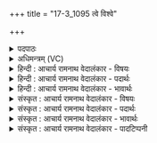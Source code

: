 +++
title = "17-3_1095 त्वे विश्वे"

+++
<details><summary>पदपाठः</summary>

त्वे꣡इति꣢। वि꣡श्वे꣢꣯। स꣣जो꣡ष꣢सः। स꣣। जो꣡ष꣢꣯सः। दे꣣वा꣡सः꣢। पी꣡ति꣢म्। आ꣣शत। म꣡दे꣢꣯षु। स꣣र्व꣢धाः। स꣣र्व। धाः꣢। अ꣣सि। १०९५।
</details>

<details><summary>अधिमन्त्रम् (VC)</summary>

- पवमानः सोमः
- असितः काश्यपो देवलो वा
- गायत्री
- षड्जः
</details>

<details><summary>हिन्दी : आचार्य रामनाथ वेदालंकार - विषयः</summary>

अगले मन्त्र में फिर उसी विषय को कहा गया है।
</details>

<details><summary>हिन्दी : आचार्य रामनाथ वेदालंकार - पदार्थः</summary>

पदार्थान्वय -  हे सोम अर्थात् ज्ञानरसागार आचार्य ! (विश्वे) सब (सजोषसः) परस्पर समान प्रीतिवाले (देवासः) दिव्यगुणयुक्त ब्रह्मचारी शिष्य (त्वे) आपसे (प्रतिम्) ज्ञानरस के पान को (आशत) प्राप्त करते हैं। आप (मदेषु) ज्ञानजनित आनन्दों में (सर्वधाः) सब शिष्यों को धारण करनेवाले (असि) होते हो ॥३॥
</details>

<details><summary>हिन्दी : आचार्य रामनाथ वेदालंकार - भावार्थः</summary>

भावार्थ -  जो शिष्य तपस्वी,ज्ञानानुरागी,गुरुओं का सत्कार करनेवाले और अहिंसा,सत्य,अस्तेय आदि दिव्य गुणों से युक्त होते हैं,वे ही आचार्य के पास से ज्ञान ग्रहण करने के अधिकारी और उसके प्रीतिपात्र बनते हैं ॥३॥
</details>

<details><summary>संस्कृत : आचार्य रामनाथ वेदालंकार - विषयः</summary>

अथ पुनरपि स एव विषय उच्यते।
</details>

<details><summary>संस्कृत : आचार्य रामनाथ वेदालंकार - पदार्थः</summary>

पदार्थान्वय -  हे सोम ज्ञानरसागार आचार्य ! (विश्वे) सर्वे (सजोषसः) सप्रीतयः (देवासः) दिव्यगुणयुक्ता ब्रह्मचारिणः शिष्याः (त्वे) त्वत्तः (पीतिम्) ज्ञानरसपानम् (आशत) प्राप्नुवन्ति। त्वम् (मदेषु) ज्ञानजनितेषु आनन्देषु (सर्वधाः) सर्वेषां शिष्याणां धारकः (असि) भवसि ॥३॥
</details>

<details><summary>संस्कृत : आचार्य रामनाथ वेदालंकार - भावार्थः</summary>

भावार्थ -  ये शिष्यास्तपस्विनो ज्ञानानुरागिणो गुरूणां सत्कर्तारोऽहिंसासत्यास्तेयादि-दिव्यगुणयुक्ताश्च भवन्ति त एवाचार्यसकाशाज्ज्ञानग्रहणाधिकारिण-स्तत्प्रीतिपात्राणि च जायन्ते ॥३॥
</details>

<details><summary>संस्कृत : आचार्य रामनाथ वेदालंकार - पादटिप्पनी</summary>

टिप्पनी -   १. ऋ० ९।१८।३,‘त्वे’ इत्यत्र ‘तव॒’ इति पाठः।
</details>